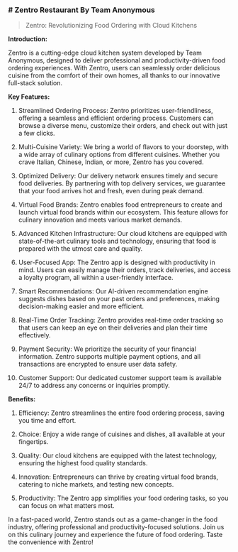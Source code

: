 ### # Zentro Restaurant By Team Anonymous


> Zentro: Revolutionizing Food Ordering with Cloud Kitchens

 **Introduction:** 

Zentro is a cutting-edge cloud kitchen system developed by Team Anonymous, designed to deliver professional and productivity-driven food ordering experiences. With Zentro, users can seamlessly order delicious cuisine from the comfort of their own homes, all thanks to our innovative full-stack solution.

 **Key Features:** 

1. Streamlined Ordering Process: Zentro prioritizes user-friendliness, offering a seamless and efficient ordering process. Customers can browse a diverse menu, customize their orders, and check out with just a few clicks.

2. Multi-Cuisine Variety: We bring a world of flavors to your doorstep, with a wide array of culinary options from different cuisines. Whether you crave Italian, Chinese, Indian, or more, Zentro has you covered.

3. Optimized Delivery: Our delivery network ensures timely and secure food deliveries. By partnering with top delivery services, we guarantee that your food arrives hot and fresh, even during peak demand.

4. Virtual Food Brands: Zentro enables food entrepreneurs to create and launch virtual food brands within our ecosystem. This feature allows for culinary innovation and meets various market demands.

5. Advanced Kitchen Infrastructure: Our cloud kitchens are equipped with state-of-the-art culinary tools and technology, ensuring that food is prepared with the utmost care and quality.

6. User-Focused App: The Zentro app is designed with productivity in mind. Users can easily manage their orders, track deliveries, and access a loyalty program, all within a user-friendly interface.

7. Smart Recommendations: Our AI-driven recommendation engine suggests dishes based on your past orders and preferences, making decision-making easier and more efficient.

8. Real-Time Order Tracking: Zentro provides real-time order tracking so that users can keep an eye on their deliveries and plan their time effectively.

9. Payment Security: We prioritize the security of your financial information. Zentro supports multiple payment options, and all transactions are encrypted to ensure user data safety.

10. Customer Support: Our dedicated customer support team is available 24/7 to address any concerns or inquiries promptly.

 **Benefits:** 

1. Efficiency: Zentro streamlines the entire food ordering process, saving you time and effort.

2. Choice: Enjoy a wide range of cuisines and dishes, all available at your fingertips.

3. Quality: Our cloud kitchens are equipped with the latest technology, ensuring the highest food quality standards.

4. Innovation: Entrepreneurs can thrive by creating virtual food brands, catering to niche markets, and testing new concepts.

5. Productivity: The Zentro app simplifies your food ordering tasks, so you can focus on what matters most.

In a fast-paced world, Zentro stands out as a game-changer in the food industry, offering professional and productivity-focused solutions. Join us on this culinary journey and experience the future of food ordering. Taste the convenience with Zentro!
